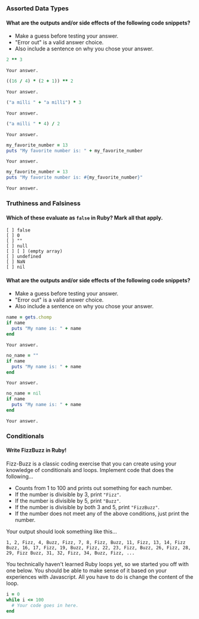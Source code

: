 ### Assorted Data Types

#### What are the outputs and/or side effects of the following code snippets?
* Make a guess before testing your answer.
* "Error out" is a valid answer choice.
* Also include a sentence on why you chose your answer.

```rb
2 ** 3
```
```text
Your answer.
```

```rb
((16 / 4) * (2 + 1)) ** 2
```
```text
Your answer.
```

```rb
("a milli " + "a milli") * 3
```
```text
Your answer.
```

```rb
("a milli " * 4) / 2
```
```text
Your answer.
```

```rb
my_favorite_number = 13
puts "My favorite number is: " + my_favorite_number
```
```text
Your answer.
```

```rb
my_favorite_number = 13
puts "My favorite number is: #{my_favorite_number}"
```
```text
Your answer.
```

### Truthiness and Falsiness

#### Which of these evaluate as `false` in Ruby? Mark all that apply.

```text
[ ] false
[ ] 0
[ ] ""
[ ] null
[ ] [ ] (empty array)
[ ] undefined
[ ] NaN
[ ] nil
```

#### What are the outputs and/or side effects of the following code snippets?
* Make a guess before testing your answer.
* "Error out" is a valid answer choice.
* Also include a sentence on why you chose your answer.

```rb
name = gets.chomp
if name
  puts "My name is: " + name
end
```
```text
Your answer.
```

```rb
no_name = ""
if name
  puts "My name is: " + name
end
```
```text
Your answer.
```

```rb
no_name = nil
if name
  puts "My name is: " + name
end
```
```text
Your answer.
```

### Conditionals

#### Write FizzBuzz in Ruby!

Fizz-Buzz is a classic coding exercise that you can create using your knowledge of conditionals and loops. Implement code that does the following...

* Counts from 1 to 100 and prints out something for each number.
* If the number is divisible by 3, print `"Fizz"`.
* If the number is divisible by 5, print `"Buzz"`.
* If the number is divisible by both 3 and 5, print `"FizzBuzz"`.
* If the number does not meet any of the above conditions, just print the number.

Your output should look something like this...
```
1, 2, Fizz, 4, Buzz, Fizz, 7, 8, Fizz, Buzz, 11, Fizz, 13, 14, Fizz Buzz, 16, 17, Fizz, 19, Buzz, Fizz, 22, 23, Fizz, Buzz, 26, Fizz, 28, 29, Fizz Buzz, 31, 32, Fizz, 34, Buzz, Fizz, ...
```

You technically haven't learned Ruby loops yet, so we started you off with one below. You should be able to make sense of it based on your experiences with Javascript. All you have to do is change the content of the loop.

```rb
i = 0
while i <= 100
  # Your code goes in here.
end
```
